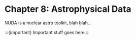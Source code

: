 # Chapter 8: Astrophysical Data

NUDA is a nuclear astro toolkit, blah blah...

:::{important}
Important stuff goes here
:::
